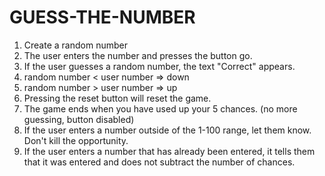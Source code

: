 # GUESS-THE-NUMBER
1. Create a random number
2. The user enters the number and presses the button go.
3. If the user guesses a random number, the text "Correct" appears.
4. random number < user number => down
5. random number > user number => up
6. Pressing the reset button will reset the game.
7. The game ends when you have used up your 5 chances. (no more guessing, button disabled)
8. If the user enters a number outside of the 1-100 range, let them know. Don't kill the opportunity.
9. If the user enters a number that has already been entered, it tells them that it was entered and does not subtract the number of chances.
